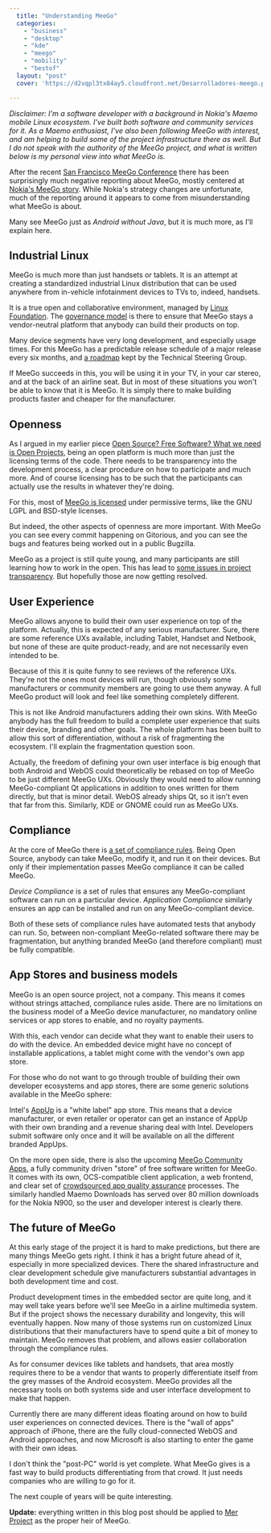 ```yaml
---
  title: "Understanding MeeGo"
  categories: 
    - "business"
    - "desktop"
    - "kde"
    - "meego"
    - "mobility"
    - "bestof"
  layout: "post"
  cover: 'https://d2vqpl3tx84ay5.cloudfront.net/Desarrolladores-meego.png'

---
```

_Disclaimer: I'm a software developer with a background in Nokia's Maemo mobile Linux ecosystem. I've built both software and community services for it. As a Maemo enthusiast, I've also been following MeeGo with interest, and am helping to build some of the project infrastructure there as well. But I do not speak with the authority of the MeeGo project, and what is written below is my personal view into what MeeGo is._

After the recent [San Francisco MeeGo Conference](http://sf2011.meego.com/) there has been surprisingly much negative reporting about MeeGo, mostly centered at [Nokia's MeeGo story](http://www.latestnewsin.com/meegos-state-of-development-was-an-oh-shit-moment-for-nokia/). While Nokia's strategy changes are unfortunate, much of the reporting around it appears to come from misunderstanding what MeeGo is about.

Many see MeeGo just as _Android without Java_, but it is much more, as I'll explain here.

## Industrial Linux

MeeGo is much more than just handsets or tablets. It is an attempt at creating a standardized industrial Linux distribution that can be used anywhere from in-vehicle infotainment devices to TVs to, indeed, handsets.

It is a true open and collaborative environment, managed by [Linux Foundation](http://www.linuxfoundation.org/). The [governance model](https://meego.com/about/governance) is there to ensure that MeeGo stays a vendor-neutral platform that anybody can build their products on top.

Many device segments have very long development, and especially usage times. For this MeeGo has a predictable release schedule of a major release every six months, and [a roadmap](https://meego.com/about/roadmaps) kept by the Technical Steering Group.

If MeeGo succeeds in this, you will be using it in your TV, in your car stereo, and at the back of an airline seat. But in most of these situations you won't be able to know that it is MeeGo. It is simply there to make building products faster and cheaper for the manufacturer.

## Openness

As I argued in my earlier piece [Open Source? Free Software? What we need is Open Projects](http://bergie.iki.fi/blog/open_source-free_software-what_we_need_is_open_projects/), being an open platform is much more than just the licensing terms of the code. There needs to be transparency into the development process, a clear procedure on how to participate and much more. And of course licensing has to be such that the participants can actually use the results in whatever they're doing.

For this, most of [MeeGo is licensed](https://meego.com/about/licensing-policy) under permissive terms, like the GNU LGPL and BSD-style licenses.

But indeed, the other aspects of openness are more important. With MeeGo you can see every commit happening on Gitorious, and you can see the bugs and features being worked out in a public Bugzilla.

MeeGo as a project is still quite young, and many participants are still learning how to work in the open. This has lead to [some issues in project transparency](http://lwn.net/Articles/444567/). But hopefully those are now getting resolved.

## User Experience

MeeGo allows anyone to build their own user experience on top of the platform. Actually, this is expected of any serious manufacturer. Sure, there are some reference UXs available, including Tablet, Handset and Netbook, but none of these are quite product-ready, and are not necessarily even intended to be.

Because of this it is quite funny to see reviews of the reference UXs. They're not the ones most devices will run, though obviously some manufacturers or community members are going to use them anyway. A full MeeGo product will look and feel like something completely different.

This is not like Android manufacturers adding their own skins. With MeeGo anybody has the full freedom to build a complete user experience that suits their device, branding and other goals. The whole platform has been built to allow this sort of differentiation, without a risk of fragmenting the ecosystem. I'll explain the fragmentation question soon.

Actually, the freedom of defining your own user interface is big enough that both Android and WebOS could theoretically be rebased on top of MeeGo to be just different MeeGo UXs. Obviously they would need to allow running MeeGo-compliant Qt applications in addition to ones written for them directly, but that is minor detail. WebOS already ships Qt, so it isn't even that far from this. Similarly, KDE or GNOME could run as MeeGo UXs.

## Compliance

At the core of MeeGo there is [a set of compliance rules](http://wiki.meego.com/Quality/Compliance). Being Open Source, anybody can take MeeGo, modify it, and run it on their devices. But only if their implementation passes MeeGo compliance it can be called MeeGo.

*Device Compliance* is a set of rules that ensures any MeeGo-compliant software can run on a particular device. *Application Compliance* similarly ensures an app can be installed and run on any MeeGo-compliant device.

Both of these sets of compliance rules have automated tests that anybody can run. So, between non-compliant MeeGo-related software there may be fragmentation, but anything branded MeeGo (and therefore compliant) must be fully compatible.

## App Stores and business models

MeeGo is an open source project, not a company. This means it comes without strings attached, compliance rules aside. There are no limitations on the business model of a MeeGo device manufacturer, no mandatory online services or app stores to enable, and no royalty payments.

With this, each vendor can decide what they want to enable their users to do with the device. An embedded device might have no concept of installable applications, a tablet might come with the vendor's own app store.

For those who do not want to go through trouble of building their own developer ecosystems and app stores, there are some generic solutions available in the MeeGo sphere:

Intel's [AppUp](http://www.appup.com/applications/index) is a "white label" app store. This means that a device manufacturer, or even retailer or operator can get an instance of AppUp with their own branding and a revenue sharing deal with Intel. Developers submit software only once and it will be available on all the different branded AppUps.

On the more open side, there is also the upcoming [MeeGo Community Apps](http://wiki.meego.com/MeeGo_Apps), a fully community driven "store" of free software written for MeeGo. It comes with its own, OCS-compatible client application, a web frontend, and clear set of [crowdsourced app quality assurance](http://bergie.iki.fi/blog/application_quality_assurance_in_linux_distributions/) processes. The similarly handled Maemo Downloads has served over 80 million downloads for the Nokia N900, so the user and developer interest is clearly there.

## The future of MeeGo

At this early stage of the project it is hard to make predictions, but there are many things MeeGo gets right. I think it has a bright future ahead of it, especially in more specialized devices. There the shared infrastructure and clear development schedule give manufacturers substantial advantages in both development time and cost.

Product development times in the embedded sector are quite long, and it may well take years before we'll see MeeGo in a airline multimedia system. But if the project shows the necessary durability and longevity, this will eventually happen. Now many of those systems run on customized Linux distributions that their manufacturers have to spend quite a bit of money to maintain. MeeGo removes that problem, and allows easier collaboration through the compliance rules.

As for consumer devices like tablets and handsets, that area mostly requires there to be a vendor that wants to properly differentiate itself from the grey masses of the Android ecosystem. MeeGo provides all the necessary tools on both systems side and user interface development to make that happen.

Currently there are many different ideas floating around on how to build user experiences on connected devices. There is the "wall of apps" approach of iPhone, there are the fully cloud-connected WebOS and Android approaches, and now Microsoft is also starting to enter the game with their own ideas.

I don't think the "post-PC" world is yet complete. What MeeGo gives is a fast way to build products differentiating from that crowd. It just needs companies who are willing to go for it.

The next couple of years will be quite interesting.

**Update:** everything written in this blog post should be applied to [Mer Project](http://merproject.org/) as the proper heir of MeeGo.
